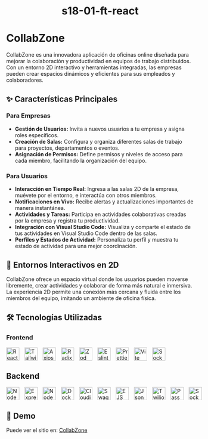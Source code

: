<h1 align="center">s18-01-ft-react</h1>

# CollabZone
CollabZone es una innovadora aplicación de oficinas online diseñada para mejorar la colaboración y productividad en equipos de trabajo distribuidos. Con un entorno 2D interactivo y herramientas integradas, las empresas pueden crear espacios dinámicos y eficientes para sus empleados y colaboradores.

## ✨ Características Principales
### Para Empresas
- **Gestión de Usuarios:** Invita a nuevos usuarios a tu empresa y asigna roles específicos.
- **Creación de Salas:**  Configura y organiza diferentes salas de trabajo para proyectos, departamentos o eventos.
- **Asignación de Permisos:** Define permisos y niveles de acceso para cada miembro, facilitando la organización del equipo.

### Para Usuarios
- **Interacción en Tiempo Real:** Ingresa a las salas 2D de la empresa, muévete por el entorno, e interactúa con otros miembros.
- **Notificaciones en Vivo:** Recibe alertas y actualizaciones importantes de manera instantánea.
- **Actividades y Tareas:** Participa en actividades colaborativas creadas por la empresa y registra tu productividad.
- **Integración con Visual Studio Code:** Visualiza y comparte el estado de tus actividades en Visual Studio Code dentro de las salas.
- **Perfiles y Estados de Actividad:** Personaliza tu perfil y muestra tu estado de actividad para una mejor coordinación.
  
## 🏢 Entornos Interactivos en 2D
CollabZone ofrece un espacio virtual donde los usuarios pueden moverse libremente, crear actividades y colaborar de forma más natural e inmersiva. La experiencia 2D permite una conexión más cercana y fluida entre los miembros del equipo, imitando un ambiente de oficina física.

## 🛠️ Tecnologías Utilizadas
### Frontend
<div style="display: flex; align-items: center; gap: 14px;">
  <img height="35" alt="React" src="https://cdn.simpleicons.org/react/61DAFB?viewbox=auto" />
  <img height="35" alt="Tailwind" src="https://cdn.simpleicons.org/tailwindcss/06B6D4?viewbox=auto" />
  <img height="35" alt="Axios" src="https://cdn.simpleicons.org/axios/5A29E4?viewbox=auto" />
  <img height="35" alt="Radix UI" src="https://cdn.simpleicons.org/radixui/161618?viewbox=auto" />
  <img height="35" alt="Zod" src="https://cdn.simpleicons.org/zod/3E67B1?viewbox=auto" />
  <img height="35" alt="Eslint" src="https://cdn.simpleicons.org/eslint/4B32C3?viewbox=auto" />
  <img height="35" alt="Prettier" src="https://cdn.simpleicons.org/prettier/F7B93E?viewbox=auto" />
  <img height="35" alt="Vite" src="https://cdn.simpleicons.org/vite/646CFF?viewbox=auto" />
  <img height="35" alt="Socket Io" src="https://cdn.simpleicons.org/socket.io/010101?viewbox=auto" />
</div>

## Backend
<div style="display: flex; align-items: center; gap: 14px;">
  <img height="35" alt="Node JS" src="https://cdn.simpleicons.org/nodedotjs/5FA04E?viewbox=auto" />
  <img height="35" alt="Express" src="https://cdn.simpleicons.org/express/000000?viewbox=auto" />
  <img height="35" alt="Nodemon" src="https://cdn.simpleicons.org/nodemon/76D04B?viewbox=auto" />
  <img height="35" alt="Docker" src="https://cdn.simpleicons.org/docker/2496ED?viewbox=auto" />
  <img height="35" alt="Cloudinary" src="https://cdn.simpleicons.org/cloudinary/3448C5?viewbox=auto" />
  <img height="35" alt="Swagger" src="https://cdn.simpleicons.org/swagger/85EA2D?viewbox=auto" />
  <img height="35" alt="EJS" src="https://cdn.simpleicons.org/ejs/B4CA65?viewbox=auto" />
  <img height="35" alt="Json Web Tokens" src="https://cdn.simpleicons.org/jsonwebtokens/000000?viewbox=auto" />
  <img height="35" alt="Twilio" src="https://cdn.simpleicons.org/twilio/F22F46?viewbox=auto" />
  <img height="35" alt="Passport" src="https://cdn.simpleicons.org/passport/34E27A?viewbox=auto" />
  <img height="35" alt="Socket Io" src="https://cdn.simpleicons.org/socket.io/010101?viewbox=auto" />
</div>

## 🚀 Demo
Puede ver el sitio en: [CollabZone](https://no-countrys18.netlify.app)
